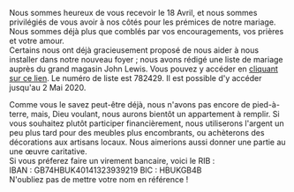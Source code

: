 
Nous sommes heureux de vous recevoir le 18 Avril, et nous sommes privilégiés de vous avoir à nos côtés pour les prémices de notre mariage. Nous sommes déjà plus que comblés par vos encouragements, vos prières et votre amour.<br> 
Certains nous ont déjà gracieusement proposé de nous aider à nous installer dans notre nouveau foyer ; nous avons rédigé une liste de mariage auprès du grand magasin John Lewis. Vous pouvez y accéder en <a href="https://www.johnlewisgiftlist.com/giftint/JSPs/GiftList/BuyGifts/GuestFindAList.jsp" target="_blank">cliquant sur ce lien</a>. Le numéro de liste est 782429. Il est possible d'y accéder jusqu'au 2 Mai 2020.<br>

Comme vous le savez peut-être déjà, nous n'avons pas encore de pied-à-terre, mais, Dieu voulant, nous aurons bientôt un appartement à remplir. Si vous souhaitez plutôt participer financièrement, nous utiliserons l'argent un peu plus tard pour des meubles plus encombrants, ou achèterons des décorations aux artisans locaux. Nous aimerions aussi donner une partie au une œuvre caritative.<br>
Si vous préferez faire un virement bancaire, voici le RIB :<br>
IBAN : GB74HBUK40141323939219 BIC : HBUKGB4B<br>
N'oubliez pas de mettre votre nom en référence !